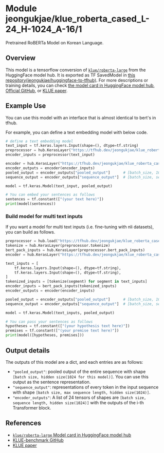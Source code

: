 # Module jeongukjae/klue_roberta_cased_L-24_H-1024_A-16/1

Pretrained RoBERTa Model on Korean Language.

<!-- asset-path: https://storage.googleapis.com/jeongukjae-tf-models/klue-roberta/klue_roberta_cased_L-24_H-1024_A-16.tar.gz -->
<!-- network-architecture: transformer -->
<!-- task: text-embedding -->
<!-- fine-tunable: true -->
<!-- format: saved_model_2 -->
<!-- language: ko -->
<!-- license: cc-by-sa-4.0 -->

## Overview

This model is a tensorflow conversion of [`klue/roberta-large`](https://huggingface.co/klue/roberta-large) from the HuggingFace model hub. It is exported as TF SavedModel in [this repository(jeongukjae/huggingface-to-tfhub)](https://github.com/jeongukjae/huggingface-to-tfhub). For more descriptions or training details, you can check [the model card in HuggingFace model hub](https://huggingface.co/klue/roberta-large), [Official GitHub](https://github.com/KLUE-benchmark/KLUE), or [KLUE paper](https://arxiv.org/abs/2105.09680).

## Example Use

You can use this model with an interface that is almost identical to bert's in tfhub.

For example, you can define a text embedding model with below code.

```python
# define a text embedding model
text_input = tf.keras.layers.Input(shape=(), dtype=tf.string)
preprocessor = hub.KerasLayer("https://tfhub.dev/jeongukjae/klue_roberta_cased_preprocess/1")
encoder_inputs = preprocessor(text_input)

encoder = hub.KerasLayer("https://tfhub.dev/jeongukjae/klue_roberta_cased_L-24_H-1024_A-16/1", trainable=True)
encoder_outputs = encoder(encoder_inputs)
pooled_output = encoder_outputs["pooled_output"]      # [batch_size, 1024].
sequence_output = encoder_outputs["sequence_output"]  # [batch_size, seq_length, 1024].

model = tf.keras.Model(text_input, pooled_output)

# You can embed your sentences as follows
sentences = tf.constant(["(your text here)"])
print(model(sentences))
```

### Build model for multi text inputs

If you want a model for multi text inputs (i.e. fine-tuning with nli datasets), you can build as follows.

```python
preprocessor = hub.load("https://tfhub.dev/jeongukjae/klue_roberta_cased_preprocess/1")
tokenize = hub.KerasLayer(preprocessor.tokenize)
bert_pack_inputs = hub.KerasLayer(preprocessor.bert_pack_inputs)
encoder = hub.KerasLayer("https://tfhub.dev/jeongukjae/klue_roberta_cased_L-24_H-1024_A-16/1", trainable=True)

text_inputs = [
    tf.keras.layers.Input(shape=(), dtype=tf.string),
    tf.keras.layers.Input(shape=(), dtype=tf.string),
]
tokenized_inputs = [tokenize(segment) for segment in text_inputs]
encoder_inputs = bert_pack_inputs(tokenized_inputs)
encoder_outputs = encoder(encoder_inputs)

pooled_output = encoder_outputs["pooled_output"]      # [batch_size, 1024].
sequence_output = encoder_outputs["sequence_output"]  # [batch_size, seq_length, 1024].

model = tf.keras.Model(text_inputs, pooled_output)

# You can pass your sentences as follows
hypotheses = tf.constant(["(your hypothesis text here)"])
premises = tf.constant(["(your premise text here)"])
print(model([hypotheses, premises]))
```

## Output details

The outputs of this model are a dict, and each entries are as follows:

* `"pooled_output"`: pooled output of the entire sequence with shape `[batch size, hidden size(1024 for this model)]`. You can use this output as the sentence representation.
* `"sequence_output"`: representations of every token in the input sequence with shape `[batch size, max sequence length, hidden size(1024)]`.
* `"encoder_outputs"`: A list of 24 tensors of shapes are `[batch size, sequence length, hidden size(1024)]` with the outputs of the i-th Transformer block.

## References

* [`klue/roberta-large` Model card in HuggingFace model hub](https://huggingface.co/klue/roberta-large)
* [KLUE-benchmark GitHub](https://github.com/KLUE-benchmark/KLUE)
* [KLUE paper](https://arxiv.org/abs/2105.09680)
